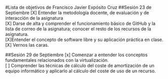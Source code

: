 #Lista de objetivos de Francisco Javier Expósito Cruz
##Sesión 23 de Septiembre
[X] Entender la metodología docente, de evaluación y de interacción de la asignatura<br />
[X] Darse de alta y comprender el funcionamiento básico de GitHub y la lista de correo de la asignatura; conocer el resto de los recursos de la asignatura.<br />
[X]Entender el concepto de software libre y su aplicación práctica en clase.<br />
[X] Vernos las caras.<br />

##Sesión 29 de Septiembre
[x] Comenzar a entender los conceptos fundamentales relacionados con la virtualización.<br />
[ ] Comprender las técnicas de cálculo del coste de amortización de un equipo informático y aplicarlo al cálculo del coste de uso de un recurso.<br />
